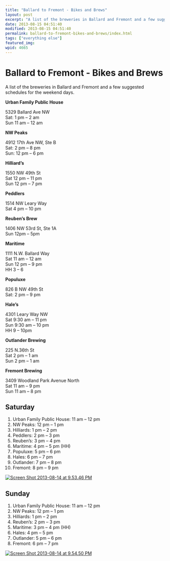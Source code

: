 ```yaml
---
title: "Ballard to Fremont - Bikes and Brews"
layout: post
excerpt: "A list of the breweries in Ballard and Fremont and a few suggested schedules for the weekend days. "
date: 2013-08-15 04:51:40
modified: 2013-08-15 04:51:40
permalink: ballard-to-fremont-bikes-and-brews/index.html
tags: ["everything else"]
featured_img: 
wpid: 4665
---
```


# Ballard to Fremont - Bikes and Brews

A list of the breweries in Ballard and Fremont and a few suggested schedules for the weekend days.

**Urban Family Public House**  
  
5329 Ballard Ave NW  
Sat: 1 pm – 2 am  
Sun 11 am – 12 am

**NW Peaks**  
  
4912 17th Ave NW, Ste B  
Sat: 2 pm – 8 pm  
Sun: 12 pm – 6 pm

**Hilliard’s**  
  
1550 NW 49th St  
Sat 12 pm – 11 pm  
Sun 12 pm – 7 pm

**Peddlers**  
  
1514 NW Leary Way  
Sat 4 pm – 10 pm

**Reuben’s Brew**  
  
1406 NW 53rd St, Ste 1A  
Sun 12pm – 5pm

**Maritime**  
  
1111 N.W. Ballard Way  
Sat 11 am – 12 am  
Sun 12 pm – 9 pm  
HH 3 – 6

**Populuxe**  
  
826 B NW 49th St  
Sat: 2 pm – 9 pm

**Hale’s**  
  
4301 Leary Way NW  
Sat 9:30 am – 11 pm  
Sun 9:30 am – 10 pm  
HH 9 – 10pm

**Outlander Brewing**  
  
225 N.36th St  
Sat 2 pm – 1 am  
Sun 2 pm – 1 am

**Fremont Brewing**  
  
3409 Woodland Park Avenue North  
Sat 11 am – 9 pm  
Sun 11 am – 8 pm

<a name="saturday"></a>

Saturday
--------

1. <span style="line-height: 13px;">Urban Family Public House: 11 am – 12 pm</span>
2. NW Peaks: 12 pm – 1 pm
3. Hilliards: 1 pm – 2 pm
4. Peddlers: 2 pm – 3 pm
5. Reuben’s: 3 pm – 4 pm
6. Maritime: 4 pm – 5 pm (HH)
7. Populuxe: 5 pm – 6 pm
8. Hales: 6 pm – 7 pm
9. Outlander: 7 pm – 8 pm
10. Fremont: 8 pm – 9 pm

[![Screen Shot 2013-08-14 at 9.53.46 PM](/_images/2013/08/Screen-Shot-2013-08-14-at-9.53.46-PM.png)](https://www.google.com/maps?saddr=Urban+Family+Public+House,+Ballard+Avenue+Northwest,+Seattle,+WA&daddr=Northwest+Peaks+Brewery,+17th+Avenue+Northwest,+Seattle,+WA+to:Hilliard's+Beer,+Northwest+49th+Street,+Seattle,+WA+to:Peddler+Brewing+Company,+Northwest+Leary+Way,+Seattle,+WA+to:Reuben's+Brews,+Northwest+53rd+Street,+Seattle,+WA+to:Jolly+Roger+Taproom,+Northwest+Ballard+Way,+Seattle,+WA+to:Populuxe+Brewing,+Northwest+49th+Street,+Seattle,+WA+to:Hale's+Ales+Pub,+Leary+Way+Northwest,+Seattle,+WA+to:Outlander+Brewery+and+Pub,+North+36th+Street,+Seattle,+WA+to:Fremont+Brewing+Company,+Woodland+Park+Avenue+North,+Seattle&hl=en&sll=47.657357,-122.363351&sspn=0.023963,0.049181&geocode=FTJX1wIdeJG0-CFevNeuV-0bdCm_s7ZbxhWQVDFevNeuV-0bdA%3BFTtP1wIdbqa0-CFTTkzp-4IorikZDfKUIxSQVDFTTkzp-4Iorg%3BFW9N1wIdQKm0-CEs5DYutOfVxSk_14QauBWQVDEs5DYutOfVxQ%3BFa1K1wIdUqy0-CHGQmD2U8oDwCnZT2QjuBWQVDHGQmD2U8oDwA%3BFXtY1wIdBLi0-CGr8dzlpcXXkCk_WQLFyRWQVDGr8dzlpcXXkA%3BFZdG1wIdY8G0-CGsLCBhYoVEwilfuSQ8txWQVDGsLCBhYoVEwg%3BFX1N1wIdSNG0-CGHgx7o7XvbkSlBz1ufthWQVDGHgx7o7XvbkQ%3BFWQ41wIdBtu0-CHDM5xiUNdIWinXcLQysBWQVDHDM5xiUNdIWg%3BFY8d1wIdmwC1-CFp4jMA5MMTqymVFPivqRWQVDFp4jMA5MMTqw%3BFfgQ1wIdFi21-CHzPNLzYHAtVCnvkaZjARWQVDHzPNLzYHAtVA&oq=popu&dirflg=b&mra=ps&t=m&z=15&lci=bike)  
<a name="sunday"></a>

Sunday
------

1. Urban Family Public House: 11 am – 12 pm
2. NW Peaks: 12 pm – 1 pm
3. Hilliards: 1 pm – 2 pm
4. Reuben’s: 2 pm – 3 pm
5. Maritime: 3 pm – 4 pm (HH)
6. Hales: 4 pm – 5 pm
7. Outlander: 5 pm – 6 pm
8. Fremont: 6 pm – 7 pm

[![Screen Shot 2013-08-14 at 9.54.50 PM](/_images/2013/08/Screen-Shot-2013-08-14-at-9.54.50-PM.png)](https://www.google.com/maps?saddr=Urban+Family+Public+House,+Ballard+Avenue+Northwest,+Seattle,+WA&daddr=Northwest+Peaks+Brewery,+17th+Avenue+Northwest,+Seattle,+WA+to:Hilliard's+Beer,+Northwest+49th+Street,+Seattle,+WA+to:Reuben's+Brews,+Northwest+53rd+Street,+Seattle,+WA+to:Jolly+Roger+Taproom,+Northwest+Ballard+Way,+Seattle,+WA+to:Hale's+Ales+Pub,+Leary+Way+Northwest,+Seattle,+WA+to:Outlander+Brewery+and+Pub,+North+36th+Street,+Seattle,+WA+to:Fremont+Brewing+Company,+Woodland+Park+Avenue+North,+Seattle&hl=en&sll=47.658277,-122.364092&sspn=0.047926,0.098362&geocode=FTJX1wIdeJG0-CFevNeuV-0bdCm_s7ZbxhWQVDFevNeuV-0bdA%3BFTtP1wIdbqa0-CFTTkzp-4IorikZDfKUIxSQVDFTTkzp-4Iorg%3BFW9N1wIdQKm0-CEs5DYutOfVxSk_14QauBWQVDEs5DYutOfVxQ%3BFXtY1wIdBLi0-CGr8dzlpcXXkCk_WQLFyRWQVDGr8dzlpcXXkA%3BFZdG1wIdY8G0-CGsLCBhYoVEwilfuSQ8txWQVDGsLCBhYoVEwg%3BFWQ41wIdBtu0-CHDM5xiUNdIWinXcLQysBWQVDHDM5xiUNdIWg%3BFY8d1wIdmwC1-CFp4jMA5MMTqymVFPivqRWQVDFp4jMA5MMTqw%3BFfgQ1wIdFi21-CHzPNLzYHAtVCnvkaZjARWQVDHzPNLzYHAtVA&oq=popu&dirflg=b&mra=pr&t=m&z=14&lci=bike)